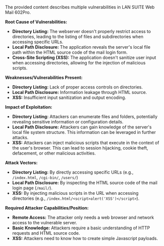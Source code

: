 The provided content describes multiple vulnerabilities in LAN SUITE Web Mail 602Pro.

**Root Cause of Vulnerabilities:**

*   **Directory Listing:** The webserver doesn't properly restrict access to directories, leading to the listing of files and subdirectories when accessing specific URLs.
*   **Local Path Disclosure:** The application reveals the server's local file path within the HTML source code of the mail login form.
*   **Cross-Site Scripting (XSS):** The application doesn't sanitize user input when accessing directories, allowing for the injection of malicious scripts.

**Weaknesses/Vulnerabilities Present:**

*   **Directory Listing:**  Lack of proper access controls on directories.
*   **Local Path Disclosure:** Information leakage through HTML source.
*   **XSS:** Insufficient input sanitization and output encoding.

**Impact of Exploitation:**

*   **Directory Listing:** Attackers can enumerate files and folders, potentially revealing sensitive information or configuration details.
*   **Local Path Disclosure:** Attackers can gain knowledge of the server's local file system structure. This information can be leveraged in further attacks.
*  **XSS:** Attackers can inject malicious scripts that execute in the context of the user's browser. This can lead to session hijacking, cookie theft, defacement, or other malicious activities.

**Attack Vectors:**

*   **Directory Listing:** By directly accessing specific URLs (e.g., `/index.html`, `/cgi-bin/`, `/users/`)
*  **Local Path Disclosure:** By inspecting the HTML source code of the mail login page (`/mail/`).
*   **XSS:** By injecting malicious scripts in the URL when accessing directories (e.g., `/index.html/<script>alert('XSS')</script>`).

**Required Attacker Capabilities/Position:**

*   **Remote Access:** The attacker only needs a web browser and network access to the vulnerable server.
*   **Basic Knowledge:** Attackers require a basic understanding of HTTP requests and HTML source code.
*   **XSS:** Attackers need to know how to create simple Javascript payloads.